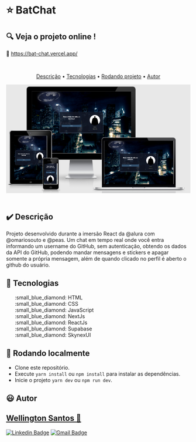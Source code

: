 # :star: BatChat

## :mag: Veja o projeto online !

:link: <a href="https://bat-chat.vercel.app/" target="_blank">https://bat-chat.vercel.app/</a>

<br>
<p align="center">
 <a href="#heavy_check_mark-Descrição">Descrição</a> •
 <a href="#hammer-Tecnologias">Tecnologias</a> •
 <a href="#game_die-Rodando-localmente">Rodando projeto</a> •
 <a href="#smiley-autor">Autor</a>
</p>

<img src="https://github.com/WSantos79/BatChat/blob/main/public/screenshot.PNG?raw=true"><br><br>

## :heavy_check_mark: **Descrição**

Projeto desenvolvido durante a imersão React da @alura com @omariosouto e @peas. Um chat em tempo real onde você entra informando um username do GitHub, sem autenticação, obtendo os dados da API do GitHub, podendo mandar mensagens e stickers e apagar somente a própria mensagem, além de quando clicado no perfil é aberto o github do usuário.

## :hammer: **Tecnologias**

<ul type="none">
<li>:small_blue_diamond: HTML</li>
<li>:small_blue_diamond: CSS</li>
<li>:small_blue_diamond: JavaScript</li>
<li>:small_blue_diamond: NextJs</li>
<li>:small_blue_diamond: ReactJs</li>
<li>:small_blue_diamond: Supabase</li>
<li>:small_blue_diamond: SkynexUI</li> 
</ul>

## :game_die: Rodando localmente

+ Clone este repositório.
+ Execute `yarn install` ou `npm install` para instalar as dependências.
+ Inicie o projeto `yarn dev` ou `npm run dev`.

## :smiley: Autor

## <a href="https://github.com/WSantos79">Wellington Santos 🚀</a>

[![Linkedin Badge](https://img.shields.io/badge/-WellingtonSantos79-blue?style=flat-square&logo=Linkedin&logoColor=white&link=https://www.linkedin.com/in/wellingtonsantos79/)](https://www.linkedin.com/in/wellingtonsantos79/) 
[![Gmail Badge](https://img.shields.io/badge/-WellingtonSantos7799@gmail.com-c14438?style=flat-square&logo=Gmail&logoColor=white&link=mailto:wellingtonsantos7799@gmail.com)](mailto:wellingtonsantos7799@gmail.com)













